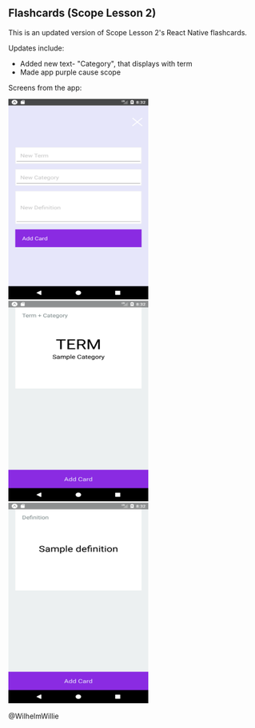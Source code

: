 ## Flashcards (Scope Lesson 2)

This is an updated version of Scope Lesson 2's React Native flashcards.

Updates include:
* Added new text- "Category", that displays with term
* Made app purple cause scope 

Screens from the app:

<img src="images/create.png" width="280" height="400">
<img src="images/term.png" width="280" height="400">
<img src="images/definition.png" width="280" height="400">

@WilhelmWillie
